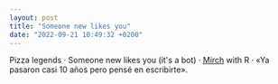 ```yaml
---
layout: post
title: "Someone new likes you"
date: "2022-09-21 10:49:32 +0200"
---
```


Pizza legends · Someone new likes you (it's a bot) · [Mirch](https://www.mirchbarcelona.com) with R · «Ya pasaron casi 10 años pero pensé en escribirte».
